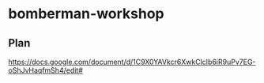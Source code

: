 # bomberman-workshop

## Plan
https://docs.google.com/document/d/1C9X0YAVkcr6XwkClcIb6iR9uPv7EG-oShJvHaqfmSh4/edit#
